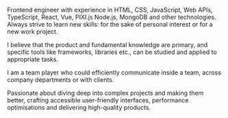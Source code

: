 Frontend engineer with experience in HTML, CSS, JavaScript, Web APIs, TypeScript, React, Vue, PIXI.js Node.js, MongoDB and other technologies. Always strive to learn new skills: for the sake of personal interest or for a new work project.

I believe that the product and fundamental knowledge are primary, and specific tools like frameworks, libraries etc., can be studied and applied to appropriate tasks.

I am a team player who could efficiently communicate inside a team, across company departments or with clients.

Passionate about diving deep into complex projects and making them better, crafting accessible user-friendly interfaces, performance optimisations and delivering high-quality products.
